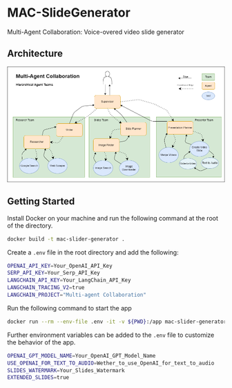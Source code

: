 # MAC-SlideGenerator

Multi-Agent Collaboration: Voice-overed video slide generator

## Architecture

![Architecture](./architecture.png)

## Getting Started

Install Docker on your machine and run the following command at the root of the directory.

```bash 
docker build -t mac-slider-generator .
```

Create a `.env` file in the root directory and add the following:

```bash
OPENAI_API_KEY=Your_OpenAI_API_Key
SERP_API_KEY=Your_Serp_API_Key
LANGCHAIN_API_KEY=Your_LangChain_API_Key
LANGCHAIN_TRACING_V2=true
LANGCHAIN_PROJECT="Multi-agent Collaboration"
```
Run the following command to start the app

```bash
docker run --rm --env-file .env -it -v ${PWD}:/app mac-slider-generator
```

Further environment variables can be added to the `.env` file to customize the behavior of the app.

```bash
OPENAI_GPT_MODEL_NAME=Your_OpenAI_GPT_Model_Name
USE_OPENAI_FOR_TEXT_TO_AUDIO=Wether_to_use_OpenAI_for_text_to_audio
SLIDES_WATERMARK=Your_Slides_Watermark
EXTENDED_SLIDES=true
```

